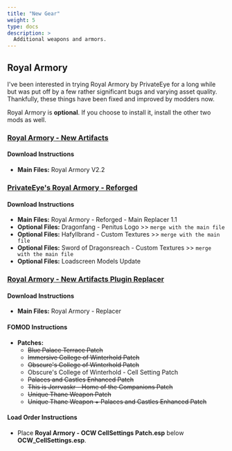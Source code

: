 ```yaml
---
title: "New Gear"
weight: 5
type: docs
description: >
  Additional weapons and armors.
---
```


## Royal Armory

I've been interested in trying Royal Armory by PrivateEye for a long while but was put off by a few rather significant bugs and varying asset quality. Thankfully, these things have been fixed and improved by modders now.

Royal Armory is **optional**. If you choose to install it, install the other two mods as well.

### **[Royal Armory - New Artifacts](https://www.nexusmods.com/skyrimspecialedition/mods/6994?tab=files)**

#### Download Instructions

- **Main Files:** Royal Armory V2.2

### **[PrivateEye's Royal Armory - Reforged](https://www.nexusmods.com/skyrimspecialedition/mods/28006?tab=files)**

#### Download Instructions

- **Main Files:** Royal Armory - Reforged - Main Replacer 1.1
- **Optional Files:** Dragonfang - Penitus Logo >> `merge with the main file`
- **Optional Files:** Hafyllbrand - Custom Textures >> `merge with the main file`
- **Optional Files:** Sword of Dragonsreach - Custom Textures >> `merge with the main file`
- **Optional Files:** Loadscreen Models Update

### **[Royal Armory - New Artifacts Plugin Replacer](https://www.nexusmods.com/skyrimspecialedition/mods/44392?tab=files)**

#### Download Instructions

- **Main Files:** Royal Armory - Replacer

#### FOMOD Instructions

- **Patches:**
  - ~~Blue Palace Terrace Patch~~
  - ~~Immersive College of Winterhold Patch~~
  - ~~Obscure's College of Winterhold Patch~~
  - Obscure's College of Winterhold - Cell Setting Patch
  - ~~Palaces and Castles Enhanced Patch~~
  - ~~This is Jorrvaskr - Home of the Companions Patch~~
  - ~~Unique Thane Weapon Patch~~
  - ~~Unique Thane Weapon + Palaces and Castles Enhanced Patch~~

#### Load Order Instructions

- Place **Royal Armory - OCW CellSettings Patch.esp** below **OCW_CellSettings.esp**.